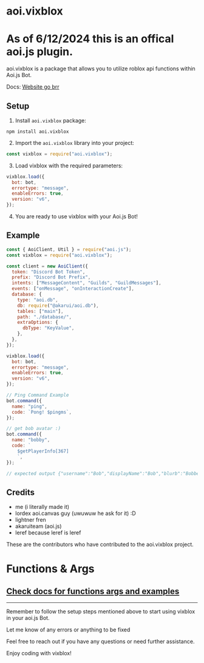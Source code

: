 # aoi.vixblox

# As of 6/12/2024 **this is an offical aoi.js plugin.**

aoi.vixblox is a package that allows you to utilize roblox api functions within Aoi.js Bot.

Docs: [Website go brr](https://vixbloxdocs.victier.xyz)

## Setup

1. Install `aoi.vixblox` package:

```shell
npm install aoi.vixblox
```

2. Import the `aoi.vixblox` library into your project:

```javascript
const vixblox = require("aoi.vixblox");
```

3. Load vixblox with the required parameters:

```javascript
vixblox.load({
  bot: bot,
  errortype: "message",
  enableErrors: true,
  version: "v6",
});
```

4. You are ready to use vixblox with your Aoi.js Bot!

## Example

```javascript
const { AoiClient, Util } = require("aoi.js");
const vixblox = require("aoi.vixblox");

const client = new AoiClient({
  token: "Discord Bot Token",
  prefix: "Discord Bot Prefix",
  intents: ["MessageContent", "Guilds", "GuildMessages"],
  events: ["onMessage", "onInteractionCreate"],
  database: {
    type: "aoi.db",
    db: require("@akarui/aoi.db"),
    tables: ["main"],
    path: "./database/",
    extraOptions: {
      dbType: "KeyValue",
    },
  },
});

vixblox.load({
  bot: bot,
  errortype: "message",
  enableErrors: true,
  version: "v6",
});

// Ping Command Example
bot.command({
  name: "ping",
  code: `Pong! $pingms`,
});

// get bob avatar :)
bot.command({
  name: "bobby",
  code: `
    $getPlayerInfo[367]
    `,
});

// expected output {"username":"Bob","displayName":"Bob","blurb":"Bobbeh es meh","joinDate":"2006-07-21T21:30:46.670Z","age":6329,"friendCount":92,"followerCount":55034,"followingCount":17658,"oldNames":[],"isBanned":false}
```

## Credits

- me (i literally made it)
- lordex aoi.canvas guy (uwuwuw he ask for it) :D
- lightner fren
- akaruiteam (aoi.js)
- leref because leref is leref

These are the contributors who have contributed to the aoi.vixblox project.

# Functions & Args

## [Check docs for functions args and examples](https://vixblox.victier.xyz)

---

Remember to follow the setup steps mentioned above to start using vixblox in your aoi.js Bot.

Let me know of any errors or anything to be fixed

Feel free to reach out if you have any questions or need further assistance.

Enjoy coding with vixblox!

